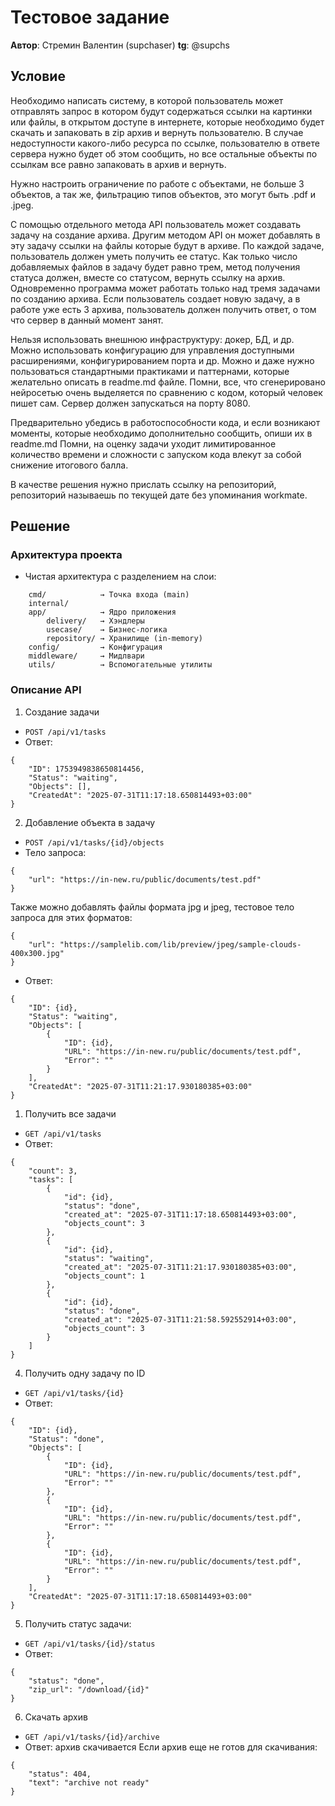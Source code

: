 # Тестовое задание

**Автор**: Стремин Валентин (supchaser)
**tg**: @supchs

## Условие

Необходимо написать систему, в которой пользователь может отправлять запрос в котором будут содержаться ссылки на картинки или файлы, в открытом доступе в интернете, которые необходимо будет скачать и запаковать в zip архив и вернуть пользователю. В случае недоступности какого-либо ресурса по ссылке, пользователю в ответе сервера нужно будет об этом сообщить, но все остальные объекты по ссылкам все равно запаковать в архив и вернуть.

Нужно настроить ограничение по работе с объектами, не больше 3 объектов, а так же, фильтрацию типов объектов, это могут быть .pdf и .jpeg.

С помощью отдельного метода API пользователь может создавать задачу на создание архива. Другим методом API он может добавлять в эту задачу ссылки на файлы которые будут в архиве. По каждой задаче, пользователь должен уметь получить ее статус. Как только число добавляемых файлов в задачу будет равно трем, метод получения статуса должен, вместе со статусом, вернуть ссылку на архив. 
Одновременно программа может работать только над тремя задачами по созданию архива. Если пользователь создает новую задачу, а в работе уже есть 3 архива, пользователь должен получить ответ, о том что сервер в данный момент занят.

Нельзя использовать внешнюю инфраструктуру: докер, БД, и др. Можно использовать конфигурацию для управления доступными расширениями, конфигурированием порта и др. Можно и даже нужно пользоваться стандартными практиками и паттернами, которые желательно описать в readme.md файле. Помни, все, что сгенерировано нейросетью очень выделяется по сравнению с кодом, который человек пишет сам.
Сервер должен запускаться на порту 8080.

Предварительно убедись в работоспособности кода, и если возникают моменты, которые необходимо дополнительно сообщить, опиши их в readme.md Помни, на оценку задачи уходит лимитированное количество времени и сложности с запуском кода влекут за собой снижение итогового балла.

В качестве решения нужно прислать ссылку на репозиторий, репозиторий называешь по текущей дате без упоминания workmate.

## Решение

### Архитектура проекта

- Чистая архитектура с разделением на слои:
```
    cmd/            → Точка входа (main)
    internal/
    app/            → Ядро приложения
        delivery/   → Хэндлеры
        usecase/    → Бизнес-логика
        repository/ → Хранилище (in-memory)
    config/         → Конфигурация
    middleware/     → Мидлвари
    utils/          → Вспомогательные утилиты
```

### Описание API

1. Создание задачи

- `POST /api/v1/tasks`
- Ответ:
```
{
	"ID": 1753949838650814456,
	"Status": "waiting",
	"Objects": [],
	"CreatedAt": "2025-07-31T11:17:18.650814493+03:00"
}
``` 

2. Добавление объекта в задачу

- `POST /api/v1/tasks/{id}/objects`
- Тело запроса:
```
{
	"url": "https://in-new.ru/public/documents/test.pdf"
}
```

Также можно добавлять файлы формата jpg и jpeg, тестовое тело запроса для этих форматов:
```
{
	"url": "https://samplelib.com/lib/preview/jpeg/sample-clouds-400x300.jpg"
}
```

- Ответ:
```
{
	"ID": {id},
	"Status": "waiting",
	"Objects": [
		{
			"ID": {id},
			"URL": "https://in-new.ru/public/documents/test.pdf",
			"Error": ""
		}
	],
	"CreatedAt": "2025-07-31T11:21:17.930180385+03:00"
}
```

1. Получить все задачи

- `GET /api/v1/tasks`
- Ответ:
```
{
	"count": 3,
	"tasks": [
		{
			"id": {id},
			"status": "done",
			"created_at": "2025-07-31T11:17:18.650814493+03:00",
			"objects_count": 3
		},
		{
			"id": {id},
			"status": "waiting",
			"created_at": "2025-07-31T11:21:17.930180385+03:00",
			"objects_count": 1
		},
		{
			"id": {id},
			"status": "done",
			"created_at": "2025-07-31T11:21:58.592552914+03:00",
			"objects_count": 3
		}
	]
}
```

4. Получить одну задачу по ID

- `GET /api/v1/tasks/{id}` 
- Ответ:
```
{
	"ID": {id},
	"Status": "done",
	"Objects": [
		{
			"ID": {id},
			"URL": "https://in-new.ru/public/documents/test.pdf",
			"Error": ""
		},
		{
			"ID": {id},
			"URL": "https://in-new.ru/public/documents/test.pdf",
			"Error": ""
		},
		{
			"ID": {id},
			"URL": "https://in-new.ru/public/documents/test.pdf",
			"Error": ""
		}
	],
	"CreatedAt": "2025-07-31T11:17:18.650814493+03:00"
}
```

5. Получить статус задачи:
 
- `GET /api/v1/tasks/{id}/status` 
- Ответ:
```
{
	"status": "done",
	"zip_url": "/download/{id}"
}
``` 

6. Скачать архив

- `GET /api/v1/tasks/{id}/archive`
- Ответ: архив скачивается
Если архив еще не готов для скачивания:
```
{
	"status": 404,
	"text": "archive not ready"
}
```
